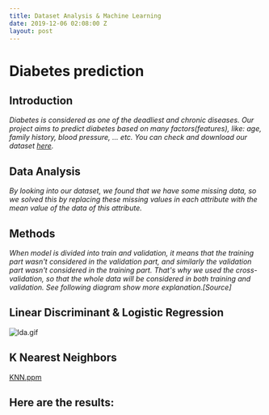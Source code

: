 ```yaml
---
title: Dataset Analysis & Machine Learning
date: 2019-12-06 02:08:00 Z
layout: post
---
```


# **Diabetes prediction**
## **Introduction**
*Diabetes is considered as one of the deadliest and chronic diseases. Our project aims to predict diabetes based on many factors(features), like: age, family history, blood pressure, ... etc. You can check and download our dataset [here](https://www.kaggle.com/edubrq/diabetes).*
## **Data Analysis**
*By looking into our dataset, we found that we have some missing data, so we solved this by replacing these missing values in each attribute with the mean value of the data of this attribute.*
## **Methods**
*When model is divided into train and validation, it means that the training part wasn't considered in the validation part, and similarly the validation part wasn't considered in the training part. That's why we used the cross-validation, so that the whole data will be considered in both training and validation. See following diagram show more explanation.[Source]*
## **Linear Discriminant & Logistic Regression**
![lda.gif](/uploads/lda.gif)
## **K Nearest Neighbors**
[KNN.ppm](/uploads/KNN.ppm)

## **Here are the results:**


